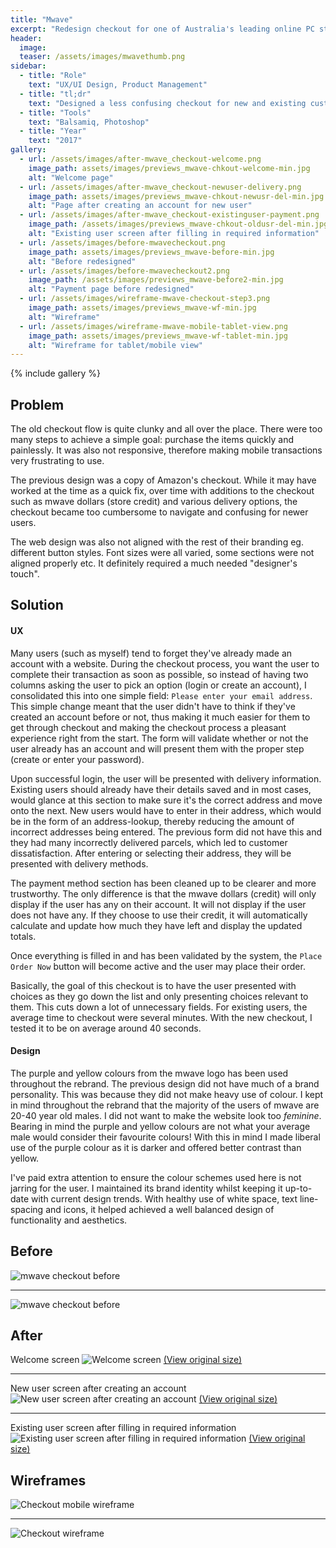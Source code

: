 ```yaml
---
title: "Mwave"
excerpt: "Redesign checkout for one of Australia's leading online PC stores"
header:
  image:
  teaser: /assets/images/mwavethumb.png
sidebar:
  - title: "Role"
    text: "UX/UI Design, Product Management"
  - title: "tl;dr"
    text: "Designed a less confusing checkout for new and existing customers. The end result is a clean, focused and fast checkout that is simple to follow and understand whilst maintaining the brand."
  - title: "Tools"
    text: "Balsamiq, Photoshop"
  - title: "Year"
    text: "2017"
gallery:
  - url: /assets/images/after-mwave_checkout-welcome.png
    image_path: assets/images/previews_mwave-chkout-welcome-min.jpg
    alt: "Welcome page"
  - url: /assets/images/after-mwave_checkout-newuser-delivery.png
    image_path: assets/images/previews_mwave-chkout-newusr-del-min.jpg
    alt: "Page after creating an account for new user"
  - url: /assets/images/after-mwave_checkout-existinguser-payment.png
    image_path: /assets/images/previews_mwave-chkout-oldusr-del-min.jpg
    alt: "Existing user screen after filling in required information"
  - url: /assets/images/before-mwavecheckout.png
    image_path: assets/images/previews_mwave-before-min.jpg
    alt: "Before redesigned"
  - url: /assets/images/before-mwavecheckout2.png
    image_path: /assets/images/previews_mwave-before2-min.jpg
    alt: "Payment page before redesigned"
  - url: /assets/images/wireframe-mwave-checkout-step3.png
    image_path: assets/images/previews_mwave-wf-min.jpg
    alt: "Wireframe"
  - url: /assets/images/wireframe-mwave-mobile-tablet-view.png
    image_path: assets/images/previews_mwave-wf-tablet-min.jpg
    alt: "Wireframe for tablet/mobile view"
---
```


{% include gallery %}

## Problem

The old checkout flow is quite clunky and all over the place. There were too many steps to achieve a simple goal: purchase the items quickly and painlessly. It was also not responsive, therefore making mobile transactions very frustrating to use.

The previous design was a copy of Amazon's checkout. While it may have worked at the time as a quick fix, over time with additions to the checkout such as mwave dollars (store credit) and various delivery options, the checkout became too cumbersome to navigate and confusing for newer users.

The web design was also not aligned with the rest of their branding eg. different button styles. Font sizes were all varied, some sections were not aligned properly etc. It definitely required a much needed "designer's touch".

## Solution

#### UX
Many users (such as myself) tend to forget they've already made an account with a website. During the checkout process, you want the user to complete their transaction as soon as possible, so instead of having two columns asking the user to pick an option (login or create an account), I consolidated this into one simple field: `Please enter your email address`. This simple change meant that the user didn't have to think if they've created an account before or not, thus making it much easier for them to get through checkout and making the checkout process a pleasant experience right from the start. The form will validate whether or not the user already has an account and will present them with the proper step (create or enter your password).

Upon successful login, the user will be presented with delivery information. Existing users should already have their details saved and in most cases, would glance at this section to make sure it's the correct address and move onto the next. New users would have to enter in their address, which would be in the form of an address-lookup, thereby reducing the amount of incorrect addresses being entered. The previous form did not have this and they had many incorrectly delivered parcels, which led to customer dissatisfaction. After entering or selecting their address, they will be presented with delivery methods.

The payment method section has been cleaned up to be clearer and more trustworthy. The only difference is that the mwave dollars (credit) will only display if the user has any on their account. It will not display if the user does not have any. If they choose to use their credit, it will automatically calculate and update how much they have left and display the updated totals.

Once everything is filled in and has been validated by the system, the `Place Order Now` button will become active and the user may place their order.

Basically, the goal of this checkout is to have the user presented with choices as they go down the list and only presenting choices relevant to them. This cuts down a lot of unnecessary fields. For existing users, the average time to checkout were several minutes. With the new checkout, I tested it to be on average around 40 seconds.

#### Design
The purple and yellow colours from the mwave logo has been used throughout the rebrand. The previous design did not have much of a brand personality. This was because they did not make heavy use of colour. I kept in mind throughout the rebrand that the majority of the users of mwave are 20-40 year old males. I did not want to make the website look too *feminine*. Bearing in mind the purple and yellow colours are not what your average male would consider their favourite colours! With this in mind I made liberal use of the purple colour as it is darker and offered better contrast than yellow.

I've paid extra attention to ensure the colour schemes used here is not jarring for the user. I maintained its brand identity whilst keeping it up-to-date with current design trends. With healthy use of white space, text line-spacing and icons, it helped achieved a well balanced design of functionality and aesthetics.

## Before

![mwave checkout before](/assets/images/before-mwavecheckout.png "Checkout before")

----------

![mwave checkout before](/assets/images/before-mwavecheckout2.png "Checkout before")

## After

Welcome screen
![Welcome screen](/assets/images/after-mwave_checkout-welcome.png "Welcome screen")
[(View original size)](/assets/images/after-mwave_checkout-welcome.png)

----------

New user screen after creating an account
![New user screen after creating an account](/assets/images/after-mwave_checkout-newuser-delivery.png "New user screen after creating an account")
[(View original size)](/assets/images/after-mwave_checkout-newuser-delivery.png)

----------

Existing user screen after filling in required information
![Existing user screen after filling in required information](/assets/images/after-mwave_checkout-existinguser-payment.png "Existing user screen after filling in required information")
[(View original size)](/assets/images/after-mwave_checkout-existinguser-payment.png)

## Wireframes

![Checkout mobile wireframe](/assets/images/wireframe-mwave-mobile-tablet-view.png "Checkout mobile wireframe")

----------

![Checkout wireframe](/assets/images/wireframe-mwave-checkout-step3.png "Checkout wireframe")
